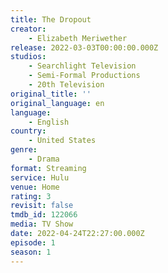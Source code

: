 ```yaml
---
title: The Dropout
creator:
    - Elizabeth Meriwether
release: 2022-03-03T00:00:00.000Z
studios:
    - Searchlight Television
    - Semi-Formal Productions
    - 20th Television
original_title: ''
original_language: en
language:
    - English
country:
    - United States
genre:
    - Drama
format: Streaming
service: Hulu
venue: Home
rating: 3
revisit: false
tmdb_id: 122066
media: TV Show
date: 2022-04-24T22:27:00.000Z
episode: 1
season: 1
---
```

